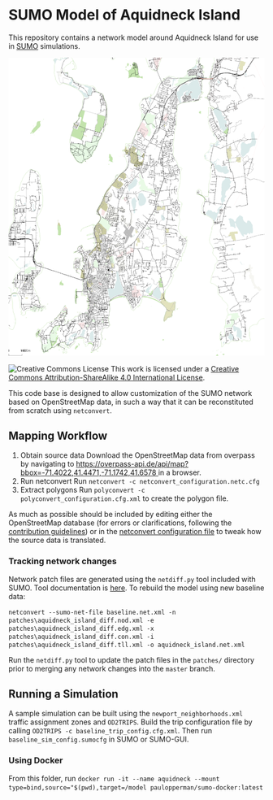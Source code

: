 # SUMO Model of Aquidneck Island
This repository contains a network model around Aquidneck Island for use in [SUMO](https://sumo.dlr.de/wiki/Simulation_of_Urban_MObility_-_Wiki) simulations.

![network overview](images/netedit_overview_map.png)

![Creative Commons License](https://i.creativecommons.org/l/by-sa/4.0/88x31.png)  This work is licensed under a [Creative Commons Attribution-ShareAlike 4.0 International License](http://creativecommons.org/licenses/by-sa/4.0/).

This code base is designed to allow customization of the SUMO network based on OpenStreetMap data, in such a way that it can be reconstituted from scratch using `netconvert`.

## Mapping Workflow

1. Obtain source data
Download the OpenStreetMap data from overpass by navigating to [https://overpass-api.de/api/map?bbox=-71.4022,41.4471,-71.1742,41.6578
](https://overpass-api.de/api/map?bbox=-71.4022,41.4471,-71.1742,41.6578
) in a browser.
2. Run netconvert
Run `netconvert -c netconvert_configuration.netc.cfg`
3. Extract polygons
  Run `polyconvert -c polyconvert_configuration.cfg.xml` to create the polygon file.

As much as possible should be included by editing either the OpenStreetMap database (for errors or clarifications, following the [contribution guidelines](https://wiki.openstreetmap.org/wiki/Good_practice)) or in the [netconvert configuration file](netconvert_configuration.netc.cfg) to tweak how the source data is translated.

### Tracking network changes

Network patch files are generated using the `netdiff.py` tool included with SUMO.  Tool documentation is [here](https://sumo.dlr.de/docs/Tools/Net.html#netdiffpy).  To rebuild the model using new baseline data:
```
netconvert --sumo-net-file baseline.net.xml -n patches\aquidneck_island_diff.nod.xml -e patches\aquidneck_island_diff.edg.xml -x patches\aquidneck_island_diff.con.xml -i patches\aquidneck_island_diff.tll.xml -o aquidneck_island.net.xml
```

Run the `netdiff.py` tool to update the patch files in the `patches/` directory prior to merging any network changes into the `master` branch.


## Running a Simulation
A sample simulation can be built using the `newport_neighborhoods.xml` traffic assignment zones and `OD2TRIPS`. Build the trip configuration file by calling `OD2TRIPS -c baseline_trip_config.cfg.xml`.  Then run `baseline_sim_config.sumocfg` in SUMO or SUMO-GUI.

### Using Docker
From this folder, run ```docker run -it --name aquidneck --mount type=bind,source="$(pwd),target=/model paulopperman/sumo-docker:latest```
